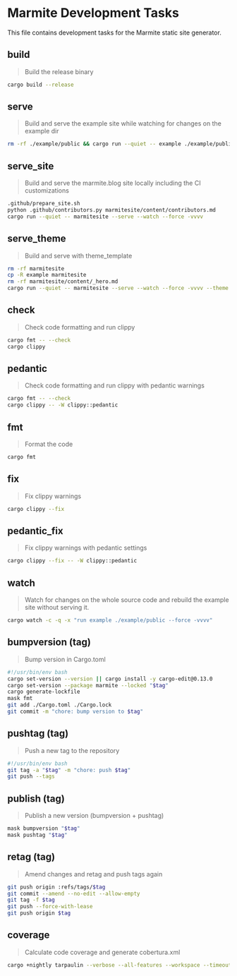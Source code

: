 # Marmite Development Tasks

This file contains development tasks for the Marmite static site generator.

## build

> Build the release binary

~~~bash
cargo build --release
~~~

## serve

> Build and serve the example site while watching for changes on the example dir

~~~bash
rm -rf ./example/public && cargo run --quiet -- example ./example/public --serve --watch --force -vvvv
~~~

## serve_site

> Build and serve the marmite.blog site locally including the CI customizations

~~~bash
.github/prepare_site.sh
python .github/contributors.py marmitesite/content/contributors.md
cargo run --quiet -- marmitesite --serve --watch --force -vvvv
~~~

## serve_theme

> Build and serve with theme_template

~~~bash
rm -rf marmitesite
cp -R example marmitesite
rm -rf marmitesite/content/_hero.md
cargo run --quiet -- marmitesite --serve --watch --force -vvvv --theme theme_template
~~~

## check

> Check code formatting and run clippy

~~~bash
cargo fmt -- --check
cargo clippy
~~~

## pedantic

> Check code formatting and run clippy with pedantic warnings

~~~bash
cargo fmt -- --check
cargo clippy -- -W clippy::pedantic
~~~

## fmt

> Format the code

~~~bash
cargo fmt
~~~

## fix

> Fix clippy warnings

~~~bash
cargo clippy --fix
~~~

## pedantic_fix

> Fix clippy warnings with pedantic settings

~~~bash
cargo clippy --fix -- -W clippy::pedantic
~~~

## watch

> Watch for changes on the whole source code  and rebuild the example site without serving it.

~~~bash
cargo watch -c -q -x "run example ./example/public --force -vvvv"
~~~

## bumpversion (tag)

> Bump version in Cargo.toml

~~~bash
#!/usr/bin/env bash
cargo set-version --version || cargo install -y cargo-edit@0.13.0
cargo set-version --package marmite --locked "$tag"
cargo generate-lockfile
mask fmt
git add ./Cargo.toml ./Cargo.lock
git commit -m "chore: bump version to $tag"
~~~

## pushtag (tag)

> Push a new tag to the repository

~~~bash
#!/usr/bin/env bash
git tag -a "$tag" -m "chore: push $tag"
git push --tags
~~~

## publish (tag)

> Publish a new version (bumpversion + pushtag)

~~~bash
mask bumpversion "$tag"
mask pushtag "$tag"
~~~

## retag (tag)

> Amend changes and retag and push tags again

~~~bash
git push origin :refs/tags/$tag
git commit --amend --no-edit --allow-empty
git tag -f $tag
git push --force-with-lease
git push origin $tag
~~~

## coverage

> Calculate code coverage and generate cobertura.xml

~~~bash
cargo +nightly tarpaulin --verbose --all-features --workspace --timeout 120 --out xml
~~~
